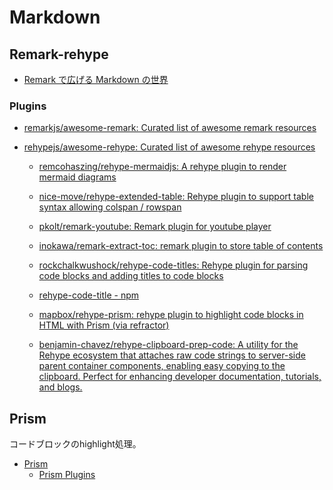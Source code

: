 # Markdown

## Remark-rehype

- [Remark で広げる Markdown の世界](https://vivliostyle.github.io/vivliostyle_doc/ja/vivliostyle-user-group-vol2/spring-raining/index.html)

### Plugins

- [remarkjs/awesome-remark: Curated list of awesome remark resources](https://github.com/remarkjs/awesome-remark)

- [rehypejs/awesome-rehype: Curated list of awesome rehype resources](https://github.com/rehypejs/awesome-rehype)

    - [remcohaszing/rehype-mermaidjs: A rehype plugin to render mermaid diagrams](https://github.com/remcohaszing/rehype-mermaidjs)

    - [nice-move/rehype-extended-table: Rehype plugin to support table syntax allowing colspan / rowspan](https://github.com/nice-move/rehype-extended-table)

    - [pkolt/remark-youtube: Remark plugin for youtube player](https://github.com/pkolt/remark-youtube)

    - [inokawa/remark-extract-toc: remark plugin to store table of contents](https://github.com/inokawa/remark-extract-toc)

    - [rockchalkwushock/rehype-code-titles: Rehype plugin for parsing code blocks and adding titles to code blocks](https://github.com/rockchalkwushock/rehype-code-titles)

    - [rehype-code-title - npm](https://www.npmjs.com/package/rehype-code-title)

    - [mapbox/rehype-prism: rehype plugin to highlight code blocks in HTML with Prism (via refractor)](https://github.com/mapbox/rehype-prism)

    - [benjamin-chavez/rehype-clipboard-prep-code: A utility for the Rehype ecosystem that attaches raw code strings to server-side parent container components, enabling easy copying to the clipboard. Perfect for enhancing developer documentation, tutorials, and blogs.](https://github.com/benjamin-chavez/rehype-clipboard-prep-code)

## Prism

コードブロックのhighlight処理。

- [Prism](https://prismjs.com/#plugins)
    - [Prism Plugins](https://prismjs.com/#plugins)